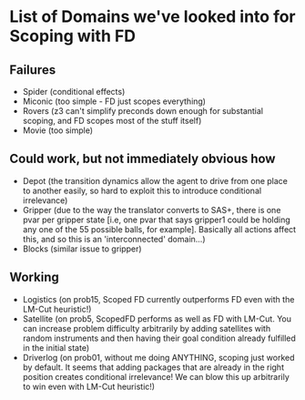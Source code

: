 # List of Domains we've looked into for Scoping with FD
## Failures
- Spider (conditional effects)
- Miconic (too simple - FD just scopes everything)
- Rovers (z3 can't simplify preconds down enough for substantial scoping, and FD scopes most of the stuff itself)
- Movie (too simple)

## Could work, but not immediately obvious how
- Depot (the transition dynamics allow the agent to drive from one place to another easily, so hard to exploit this to introduce conditional irrelevance)
- Gripper (due to the way the translator converts to SAS+, there is one pvar per gripper state [i.e, one pvar that says gripper1 could be holding any one of the 55 possible balls, for example]. Basically all actions affect this, and so this is an 'interconnected' domain...)
- Blocks (similar issue to gripper)

## Working
- Logistics (on prob15, Scoped FD currently outperforms FD even with the LM-Cut heuristic!)
- Satellite (on prob5, ScopedFD performs as well as FD with LM-Cut. You can increase problem difficulty arbitrarily by adding satellites with random instruments and then having their goal condition already fulfilled in the initial state)
- Driverlog (on prob01, without me doing ANYTHING, scoping just worked by default. It seems that adding packages that are already in the right position creates conditional irrelevance! We can blow this up arbitrarily to win even with LM-Cut heuristic!)
